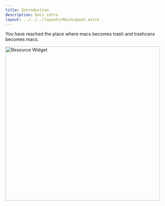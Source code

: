 ```yaml
---
title: Introduction
description: Docs intro
layout: ../../../layouts/MainLayout.astro
---
```


You have reached the place where macs becomes trash and trashcans becomes macs.

<img width="484" alt="Resource Widget" src="https://trashmac.pro/logo.png" />
